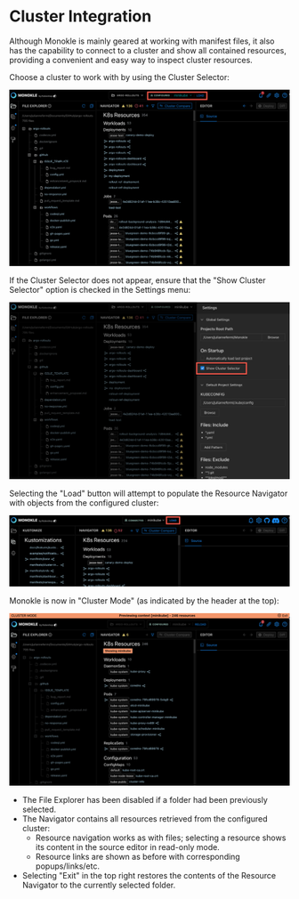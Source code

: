 # Cluster Integration

Although Monokle is mainly geared at working with manifest files, it also has the capability to connect 
to a cluster and show all contained resources, providing a convenient and easy way to inspect cluster resources.

Choose a cluster to work with by using the Cluster Selector:

![Clusters Tab](img/clusters-tab-1.5.0.png)

If the Cluster Selector does not appear, ensure that the "Show Cluster Selector" option is checked in the Settings menu:

![Cluster Preview](img/cluster-selector-1.5.0.png)

Selecting the "Load" button will attempt to populate the Resource Navigator with objects from the configured cluster:

![Cluster Preview](img/cluster-preview-1.5.0.png)

Monokle is now in "Cluster Mode" (as indicated by the header at the top):

![Cluster Preview](img/cluster-preview2-1.5.0.png)

- The File Explorer has been disabled if a folder had been previously selected.
- The Navigator contains all resources retrieved from the configured cluster:
  - Resource navigation works as with files; selecting a resource shows its content in the source editor in read-only mode.
  - Resource links are shown as before with corresponding popups/links/etc.
- Selecting "Exit" in the top right restores the contents of the Resource Navigator to the currently selected folder.
